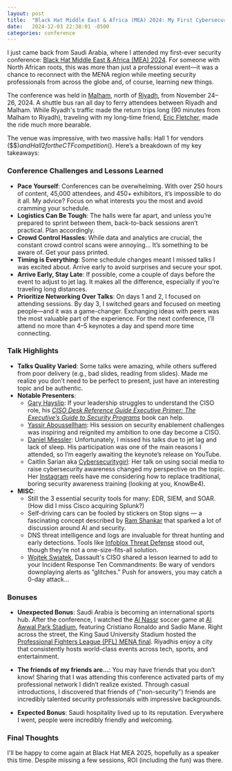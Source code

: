 ```yaml
---
layout: post
title:  "Black Hat Middle East & Africa (MEA) 2024: My First Cybersecurity Conference"
date:   2024-12-03 22:38:01 -0500
categories: conference
---
```


I just came back from Saudi Arabia, where I attended my first-ever security conference: [Black Hat Middle East & Africa (MEA) 2024](https://blackhatmea.com). For someone with North African roots, this was more than just a professional event—it was a chance to reconnect with the MENA region while meeting security professionals from across the globe and, of course, learning new things.

The conference was held in [Malham](https://maps.app.goo.gl/DoRNUYP3Arcj32gV7), north of [Riyadh](https://maps.app.goo.gl/T98pe6f8sAaeqpbUA), from November 24–26, 2024. A shuttle bus ran all day to ferry attendees between Riyadh and Malham. While Riyadh's traffic made the return trips long (90 minutes from Malham to Riyadh), traveling with my long-time friend, [Eric Fletcher](https://www.linkedin.com/in/ericefletcher), made the ride much more bearable.

The venue was impressive, with two massive halls: Hall 1 for vendors ($$$) and Hall 2 for the CTF competition ($). Here’s a breakdown of my key takeaways:

### **Conference Challenges and Lessons Learned**

- **Pace Yourself**: Conferences can be overwhelming. With over 250 hours of content, 45,000 attendees, and 450+ exhibitors, it’s impossible to do it all. My advice? Focus on what interests you the most and avoid cramming your schedule.
- **Logistics Can Be Tough**: The halls were far apart, and unless you’re prepared to sprint between them, back-to-back sessions aren’t practical. Plan accordingly.
- **Crowd Control Hassles**: While data and analytics are crucial, the constant crowd control scans were annoying... It’s something to be aware of. Get your pass printed.
- **Timing is Everything**: Some schedule changes meant I missed talks I was excited about. Arrive early to avoid surprises and secure your spot.
- **Arrive Early, Stay Late**: If possible, come a couple of days before the event to adjust to jet lag. It makes all the difference, especially if you’re traveling long distances.
- **Prioritize Networking Over Talks**: On days 1 and 2, I focused on attending sessions. By day 3, I switched gears and focused on meeting people—and it was a game-changer. Exchanging ideas with peers was the most valuable part of the experience. For the next conference, I’ll attend no more than 4–5 keynotes a day and spend more time connecting.

### **Talk Highlights**

- **Talks Quality Varied**: Some talks were amazing, while others suffered from poor delivery (e.g., bad slides, reading from slides). Made me realize you don’t need to be perfect to present, just have an interesting topic and be authentic.
- **Notable Presenters**:
  - [Gary Hayslip](https://blackhatmea.com/speaker/gary-hayslip-0): If your leadership struggles to understand the CISO role, his *[CISO Desk Reference Guide Executive Primer: The Executive’s Guide to Security Programs](https://www.amazon.com/CISO-Reference-Guide-Executive-Primer/dp/1955976058)* book can help.
  - [Yassir Aboussellham](https://blackhatmea.com/speaker/yassir-abousselham-0): His session on security enablement challenges was inspiring and reignited my ambition to one day become a CISO.
  - [Daniel Miessler](https://blackhatmea.com/speaker/daniel-miessler-0): Unfortunately, I missed his talks due to jet lag and lack of sleep. His participation was one of the main reasons I attended, so I’m eagerly awaiting the keynote’s release on YouTube.
  - Caitlin Sarian aka [Cybersecuritygirl](https://blackhatmea.com/speaker/caitlin-sarian): Her talk on using social media to raise cybersecurity awareness changed my perspective on the topic. Her [Instagram](https://www.instagram.com/cybersecuritygirl/) reels have me considering how to replace traditional, boring security awareness training (looking at you, KnowBe4).
- **MISC**:
  - Still the 3 essential security tools for many: EDR, SIEM, and SOAR. (How did I miss Cisco acquiring Splunk?)
  - Self-driving cars can be fooled by stickers on Stop signs — a fascinating concept described by [Ram Shankar](https://www.amazon.com/Not-Bug-But-Sticker-Learning/dp/1119883989) that sparked a lot of discussion around AI and security.
  - DNS threat intelligence and logs are invaluable for threat hunting and early detections. Tools like [Infoblox Threat Defense](https://www.infoblox.com/products/threat-defense/) stood out, though they’re not a one-size-fits-all solution.
  - [Wojtek Swiatek](https://blackhatmea.com/speaker/wojtek-swiatek), Dassault's CISO shared a lesson learned to add to your Incident Response Ten Commandments: Be wary of vendors downplaying alerts as “glitches.” Push for answers, you may catch a 0-day attack... 

### **Bonuses**

- **Unexpected Bonus**: Saudi Arabia is becoming an international sports hub. After the conference, I watched the [Al Nassr](https://alnassr-shop.com) soccer game at [Al Awwal Park Stadium](https://www.victoryarena.com/en), featuring Cristiano Ronaldo and Sadio Mane. Right across the street, the King Saud University Stadium hosted the [Professional Fighters League (PFL) MENA final](https://pflmma.com/event/2024-mena-4). Riyadhis enjoy a city that consistently hosts world-class events across tech, sports, and entertainment.

- **The friends of my friends are...**: You may have friends that you don’t know! Sharing that I was attending this conference activated parts of my professional network I didn’t realize existed. Through casual introductions, I discovered that friends of ("non-security") friends are incredibly talented security professionals with impressive backgrounds.

- **Expected Bonus**: Saudi hospitality lived up to its reputation. Everywhere I went, people were incredibly friendly and welcoming.

### **Final Thoughts**

I'll be happy to come again at Black Hat MEA 2025, hopefully as a speaker this time. Despite missing a few sessions, ROI (including the fun) was there.